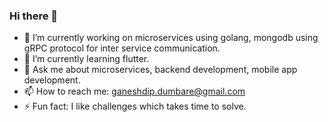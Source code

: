 ### Hi there 👋

- 🔭 I’m currently working on microservices using golang, mongodb using gRPC protocol for inter service communication. 
- 🌱 I’m currently learning flutter.
- 💬 Ask me about microservices, backend development, mobile app development.
- 📫 How to reach me: ganeshdip.dumbare@gmail.com 
- ⚡ Fun fact: I like challenges which takes time to solve.

